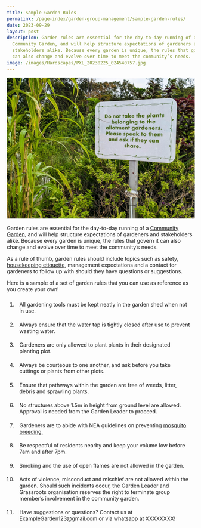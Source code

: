 ```yaml
---
title: Sample Garden Rules
permalink: /page-index/garden-group-management/sample-garden-rules/
date: 2023-09-29
layout: post
description: Garden rules are essential for the day-to-day running of a
  Community Garden, and will help structure expectations of gardeners and
  stakeholders alike. Because every garden is unique, the rules that govern it
  can also change and evolve over time to meet the community’s needs.
image: /images/Hardscapes/PXL_20230225_024540757.jpg
---
```

<style>
	ol li {
	 padding: 10px;
	}
</style>

<section>
		<img title="An Allotment garden sign stating the rule that visitors should not harvest plants without the gardener's permission. Photo by Jacqueline Chua." src="/images/Hardscapes/PXL_20230225_024540757.jpg">
	<p>Garden rules are essential for the day-to-day running of a <a href="/get-involved/community-gardens/">Community Garden</a>, and will help structure expectations of gardeners and stakeholders alike. Because every garden is unique, the rules that govern it can also change and evolve over time to meet the community’s needs.</p>
	<p>As a rule of thumb, garden rules should include topics such as safety, <a href="/garden-management/housekeeping/">housekeeping etiquette</a>, management expectations and a contact for gardeners to follow up with should they have questions or suggestions.</p>
	<p>Here is a sample of a set of garden rules that you can use as reference as you create your own!</p>
	<ol>
		<li>All gardening tools must be kept neatly in the garden shed when not in use.</li>
	<li>Always ensure that the water tap is tightly closed after use to prevent wasting water.</li>
		<li>Gardeners are only allowed to plant plants in their designated planting plot.</li>
		<li>Always be courteous to one another, and ask before you take cuttings or plants from other plots.</li>
		<li>Ensure that pathways within the garden are free of weeds, litter, debris and sprawling plants.</li>
		<li>No structures above 1.5m in height from ground level are allowed. Approval is needed from the Garden Leader to proceed.</li>
		<li>Gardeners are to abide with NEA guidelines on preventing <a href="/page-index/housekeeping/keeping-gardens-mosquito-free/">mosquito breeding.</a></li>
		<li>Be respectful of residents nearby and keep your volume low before 7am and after 7pm.</li>
		<li>Smoking and the use of open flames are not allowed in the garden.</li>
		<li>Acts of violence, misconduct and mischief are not allowed within the garden. Should such incidents occur, the Garden Leader and Grassroots organisation reserves the right to terminate group member’s involvement in the community garden.</li>
		<li>Have suggestions or questions? Contact us at ExampleGarden123@gmail.com or via whatsapp at XXXXXXXX!</li>
	</ol>
</section>